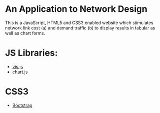# An Application to Network Design

This is a JavaScript, HTML5 and CSS3 enabled website which stimulates network link cost (a) and demand traffic (b) to display results in tabular as well as chart forms.

# JS Libraries:

* [vis.js]
* [chart.js]

# CSS3

* [Bootstrap]

[vis.js]: <http://visjs.org/>
[chart.js]: <http://www.chartjs.org/>
[Bootstrap]: <http://getbootstrap.com/>

